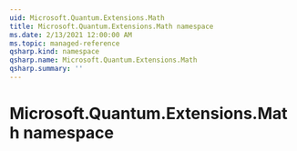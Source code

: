 ```yaml
---
uid: Microsoft.Quantum.Extensions.Math
title: Microsoft.Quantum.Extensions.Math namespace
ms.date: 2/13/2021 12:00:00 AM
ms.topic: managed-reference
qsharp.kind: namespace
qsharp.name: Microsoft.Quantum.Extensions.Math
qsharp.summary: ''
---
```


# Microsoft.Quantum.Extensions.Math namespace



